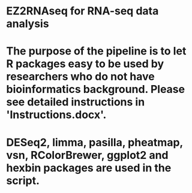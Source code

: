 # EZ2RNAseq for RNA-seq data analysis
# The purpose of the pipeline is to let R packages easy to be used by researchers who do not have bioinformatics background. Please see detailed instructions in 'Instructions.docx'.
# DESeq2, limma, pasilla, pheatmap, vsn, RColorBrewer, ggplot2 and hexbin packages are used in the script.
